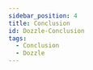 ```yaml
---
sidebar_position: 4
title: Conclusion
id: Dozzle-Conclusion
tags:
  - Conclusion
  - Dozzle
---
```

